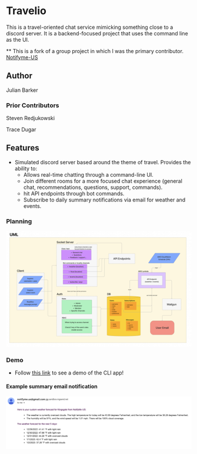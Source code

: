 # Travelio

This is a travel-oriented chat service mimicking something close to a discord server. It is a backend-focused project that uses the command line as the UI.

** This is a fork of a group project in which I was the primary contributor. [Notifyme-US](https://github.com/Notifyme-US)

## Author

Julian Barker

### Prior Contributors

Steven Redjukowski

Trace Dugar

## Features

* Simulated discord server based around the theme of travel. Provides the ability to:
  * Allows real-time chatting through a command-line UI.
  * Join different rooms for a more focused chat experience (general chat, recommendations, questions, support, commands).
  * hit API endpoints through bot commands.
  * Subscribe to daily summary notifications via email for weather and events.

### Planning

![UML](./assets/UML.png)

### Demo

* Follow [this link](https://julian-barker.github.io/travelio/) to see a demo of the CLI app!

#### Example summary email notification

![Email Sample](./assets/email-sample.png)
